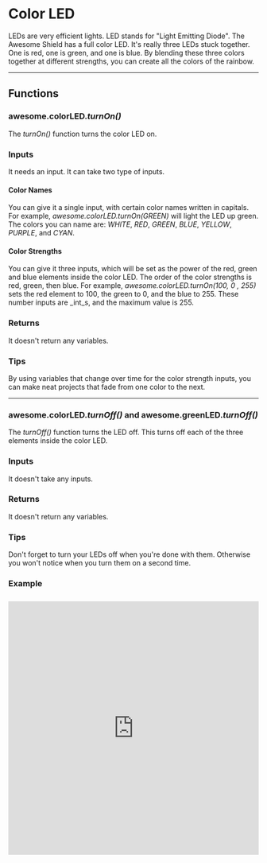# Color LED

LEDs are very efficient lights. LED stands for "Light Emitting Diode". The Awesome Shield has a full color LED. It's really three LEDs stuck together. One is red, one is green, and one is blue. By blending these three colors together at different strengths, you can create all the colors of the rainbow.

***

## Functions

### awesome.colorLED.*turnOn()*

The _turnOn()_ function turns the color LED on.

### Inputs
It needs an input. It can take two type of inputs.

#### Color Names
You can give it a single input, with certain color names written in capitals. For example, _awesome.colorLED.turnOn(GREEN)_ will light the LED up green. The colors you can name are: _WHITE_, _RED_, _GREEN_, _BLUE_, _YELLOW_, _PURPLE_, and _CYAN_.

#### Color Strengths
You can give it three inputs, which will be set as the power of the red, green and blue elements inside the color LED. The order of the color strengths is red, green, then blue. For example, _awesome.colorLED.turnOn(100, 0 , 255)_ sets the red element to 100, the green to 0, and the blue to 255. These number inputs are _int_s, and the maximum value is 255.

### Returns
It doesn't return any variables.

### Tips

By using variables that change over time for the color strength inputs, you can make neat projects that fade from one color to the next.

***

### awesome.colorLED.*turnOff()* and awesome.greenLED.*turnOff()*

The _turnOff()_ function turns the LED off. This turns off each of the three elements inside the color LED.

### Inputs
It doesn't take any inputs.

### Returns
It doesn't return any variables.

### Tips
Don't forget to turn your LEDs off when you're done with them. Otherwise you won't notice when you turn them on a second time.

### Example
<iframe style="height: 510px; width: 100%; margin: 10px 0 10px;" allowTransparency="true" src="https://codebender.cc/embed/sketch:70635" frameborder="0"></iframe>
